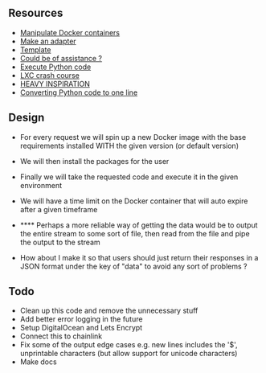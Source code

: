 ## Resources

-   [Manipulate Docker containers](https://www.npmjs.com/package/dockerode)
-   [Make an adapter](https://youtu.be/65NhO5xxSZc)
-   [Template](https://github.com/thodges-gh/CL-EA-NodeJS-Template/blob/master/app.js)
-   [Could be of assistance ?](https://github.com/smartcontractkit/external-adapters-js)
-   [Execute Python code](https://www.digitalocean.com/community/tutorials/how-to-use-subprocess-to-run-external-programs-in-python-3)
-   [LXC crash course](https://youtu.be/cqOtksmsxfg)
-   [HEAVY INSPIRATION](https://github.com/engineer-man/piston/blob/master/packages/python/3.9.4/build.sh)
-   [Converting Python code to one line](http://jagt.github.io/python-single-line-convert/)

## Design

-   For every request we will spin up a new Docker image with the base requirements installed WITH the given version (or default version)
-   We will then install the packages for the user
-   Finally we will take the requested code and execute it in the given environment
-   We will have a time limit on the Docker container that will auto expire after a given timeframe

-   \*\*\*\* Perhaps a more reliable way of getting the data would be to output the entire stream to some sort of file, then read from the file and pipe the output to the stream
-   How about I make it so that users should just return their responses in a JSON format under the key of "data" to avoid any sort of problems ?

## Todo

-   Clean up this code and remove the unnecessary stuff
-   Add better error logging in the future
-   Setup DigitalOcean and Lets Encrypt
-   Connect this to chainlink
-   Fix some of the output edge cases e.g. new lines includes the '$', unprintable characters (but allow support for unicode characters)
-   Make docs
